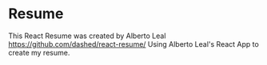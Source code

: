 # Resume
This React Resume was created by Alberto Leal https://github.com/dashed/react-resume/
Using Alberto Leal's React App to create my resume. 
